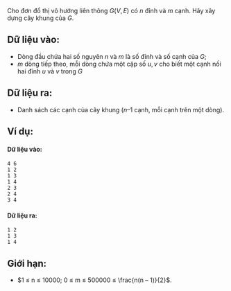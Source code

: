 Cho đơn đồ thị vô hướng liên thông $G(V, E)$ có $n$ đỉnh và $m$ cạnh. Hãy xây dựng cây khung của $G$.

## Dữ liệu vào:
- Dòng đầu chứa hai số nguyên $n$ và $m$ là số đỉnh và số cạnh của $G$;
- $m$ dòng tiếp theo, mỗi dòng chứa một cặp số $u, v$ cho biết một cạnh nối hai đỉnh $u$ và $v$ trong $G$

## Dữ liệu ra:
- Danh sách các cạnh của cây khung ($n – 1$ cạnh, mỗi cạnh trên một dòng).

## Ví dụ:
#### Dữ liệu vào:
```
4 6
1 2 
1 3
1 4
2 3
2 4
3 4
```

#### Dữ liệu ra:
```
1 2
1 3
1 4
```

## Giới hạn:
- $1 ≤ n ≤ 10000; 0 ≤ m ≤ 500000 ≤ \frac{n(n – 1)}{2}$.